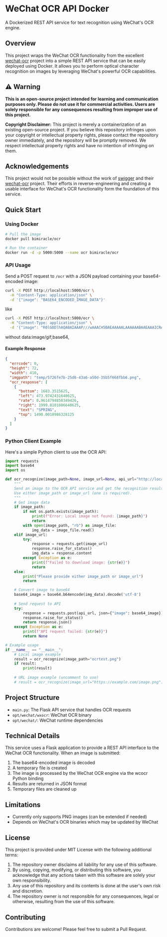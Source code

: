 # WeChat OCR API Docker

A Dockerized REST API service for text recognition using WeChat's OCR engine.

## Overview

This project wraps the WeChat OCR functionality from the excellent [wechat-ocr](https://github.com/swigger/wechat-ocr) project into a simple REST API service that can be easily deployed using Docker. It allows you to perform optical character recognition on images by leveraging WeChat's powerful OCR capabilities.

## ⚠️ Warning

**This is an open-source project intended for learning and communication purposes only. Please do not use it for commercial activities. Users are solely responsible for any consequences resulting from improper use of this project.**

**Copyright Disclaimer:** This project is merely a containerization of an existing open-source project. If you believe this repository infringes upon your copyright or intellectual property rights, please contact the repository owner immediately, and the repository will be promptly removed. We respect intellectual property rights and have no intention of infringing on them.

## Acknowledgements

This project would not be possible without the work of [swigger](https://github.com/swigger) and their [wechat-ocr](https://github.com/swigger/wechat-ocr) project. Their efforts in reverse-engineering and creating a usable interface for WeChat's OCR functionality form the foundation of this service.

## Quick Start

### Using Docker

```bash
# Pull the image
docker pull bimiracle/ocr

# Run the container
docker run -d -p 5000:5000 --name ocr bimiracle/ocr
```

### API Usage

Send a POST request to `/ocr` with a JSON payload containing your base64-encoded image:

```bash
curl -X POST http://localhost:5000/ocr \
  -H "Content-Type: application/json" \
  -d '{"image": "BASE64_ENCODED_IMAGE_DATA"}'
```

like

```bash
curl -X POST http://localhost:5000/ocr \
  -H "Content-Type: application/json" \
  -d '{"image": "R0lGODlhAQABAIAAAP///wAAACH5BAEAAAAALAAAAAABAAEAAAICRAEAOw=="}'
```
without data:image/gif;base64,

#### Example Response

```json
{
  "errcode": 0,
  "height": 72,
  "width": 410,
  "imgpath": "temp/5726fe7b-25d6-43a6-a50d-35b5f668fbb6.png",
  "ocr_response": [
    {
      "bottom": 1683.3515625,
      "left": 473.9742431640625,
      "rate": 0.9614794850349426,
      "right": 1999.8101806640625,
      "text": "SPRING",
      "top": 1490.0010986328125
    }
  ]
}
```

### Python Client Example

Here's a simple Python client to use the OCR API:

```python
import requests
import base64
import os

def ocr_recognize(image_path=None, image_url=None, api_url="http://localhost:5000/ocr"):
    """
    Send an image to the OCR API service and get the recognition results.
    Use either image_path or image_url (one is required).
    """
    # Get image data
    if image_path:
        if not os.path.exists(image_path):
            print(f"Error: Local image not found: {image_path}")
            return
        with open(image_path, "rb") as image_file:
            img_data = image_file.read()
    elif image_url:
        try:
            response = requests.get(image_url)
            response.raise_for_status()
            img_data = response.content
        except Exception as e:
            print(f"Failed to download image: {str(e)}")
            return
    else:
        print("Please provide either image_path or image_url")
        return

    # Convert image to base64
    base64_image = base64.b64encode(img_data).decode('utf-8')
    
    # Send request to API
    try:
        response = requests.post(api_url, json={"image": base64_image})
        response.raise_for_status()
        return response.json()
    except Exception as e:
        print(f"API request failed: {str(e)}")
        return None

# Example usage
if __name__ == "__main__":
    # Local image example
    result = ocr_recognize(image_path="ocrtest.png")
    if result:
        print(result)
    
    # URL image example (uncomment to use)
    # result = ocr_recognize(image_url="https://example.com/image.png")
```

## Project Structure

- `main.py`: The Flask API service that handles OCR requests
- `opt/wechat/wxocr`: WeChat OCR binary
- `opt/wechat/`: WeChat runtime dependencies

## Technical Details

This service uses a Flask application to provide a REST API interface to the WeChat OCR functionality. When an image is submitted:

1. The base64-encoded image is decoded
2. A temporary file is created
3. The image is processed by the WeChat OCR engine via the wcocr Python binding
4. Results are returned in JSON format
5. Temporary files are cleaned up

## Limitations

- Currently only supports PNG images (can be extended if needed)
- Depends on WeChat's OCR binaries which may be updated by WeChat

## License

This project is provided under MIT License with the following additional terms:

1. The repository owner disclaims all liability for any use of this software.
2. By using, copying, modifying, or distributing this software, you acknowledge that any actions taken with this software are solely your own responsibility.
3. Any use of this repository and its contents is done at the user's own risk and discretion.
4. The repository owner is not responsible for any consequences, legal or otherwise, resulting from the use of this software.

## Contributing

Contributions are welcome! Please feel free to submit a Pull Request.
